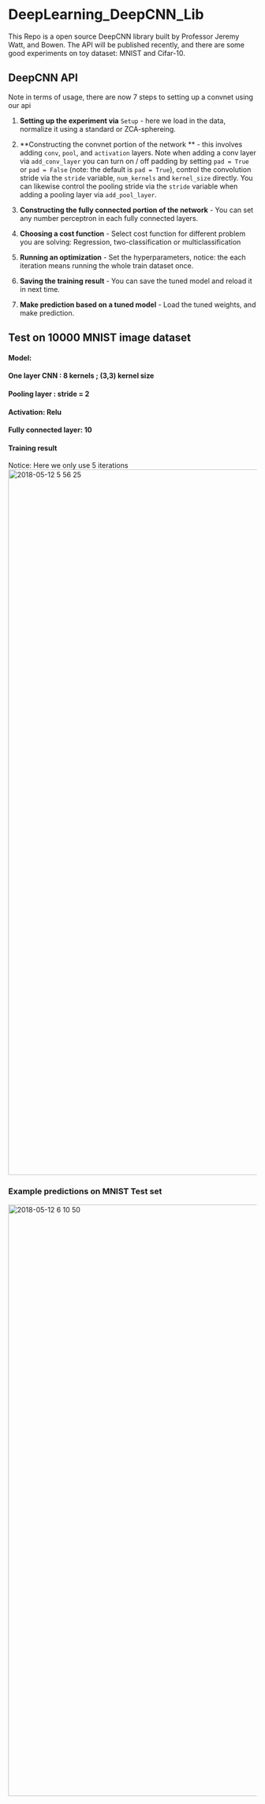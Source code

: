 # DeepLearning_DeepCNN_Lib
This Repo is a open source DeepCNN library built by Professor Jeremy Watt, and Bowen. The API will be published recently, and there are some good experiments on toy dataset: MNIST and Cifar-10.

## DeepCNN API

Note in terms of usage, there are now 7 steps to setting up a convnet using our api

1) **Setting up the experiment via** `Setup` - here we load in the data, normalize it using a standard or ZCA-sphereing.


2)  **Constructing the convnet portion of the network ** - this involves adding `conv`, `pool`, and `activation` layers.  Note when adding a conv layer via `add_conv_layer` you can turn on / off padding by setting `pad = True` or `pad = False` (note: the default is `pad = True`), control the convolution stride via the `stride` variable, `num_kernels` and `kernel_size` directly.  You can likewise control the pooling stride via the `stride` variable when adding a pooling layer via `add_pool_layer`.


3)  **Constructing the fully connected portion of the network** - You can set any number perceptron in each fully connected layers.


4)  **Choosing a cost function** - Select cost function for different problem you are solving: Regression, two-classification or multiclassification


5)  **Running an optimization** - Set the hyperparameters, notice: the each iteration means running the whole train dataset once.

6) **Saving the training result** - You can save the tuned model and reload it in next time.

7) **Make prediction based on a tuned model** - Load the tuned weights, and make prediction.

## Test on 10000 MNIST image dataset
#### Model: 
####        One layer CNN : 8 kernels ; (3,3) kernel size 
####        Pooling layer : stride = 2
####        Activation: Relu
####        Fully connected layer: 10

#### Training result
Notice: Here we only use 5 iterations 
<img width="1431" alt="2018-05-12 5 56 25" src="https://user-images.githubusercontent.com/36088488/39962295-095fe6ce-5610-11e8-97bd-a68af9b5617c.png">

### Example predictions on MNIST Test set
<img width="1200" alt="2018-05-12 6 10 50" src="https://user-images.githubusercontent.com/36088488/39962294-fa809fea-560f-11e8-9c12-b4421881a36b.png">
